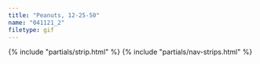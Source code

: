 ```yaml
---
title: "Peanuts, 12-25-50"
name: "041121_2"
filetype: gif
---
```


{% include "partials/strip.html" %}
{% include "partials/nav-strips.html" %}